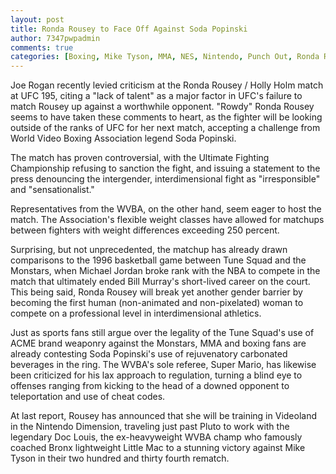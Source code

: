 ```yaml
---
layout: post
title: Ronda Rousey to Face Off Against Soda Popinski
author: 7347pwpadmin
comments: true
categories: [Boxing, Mike Tyson, MMA, NES, Nintendo, Punch Out, Ronda Rousey, Soda Popinski, Sports, UFC]
---
```

Joe Rogan recently levied criticism at the Ronda Rousey / Holly Holm match at UFC 195, citing a "lack of talent" as a major factor in UFC's failure to match Rousey up against a worthwhile opponent. "Rowdy" Ronda Rousey seems to have taken these comments to heart, as the fighter will be looking outside of the ranks of UFC for her next match, accepting a challenge from World Video Boxing Association legend Soda Popinski.

The match has proven controversial, with the Ultimate Fighting Championship refusing to sanction the fight, and issuing a statement to the press denouncing the intergender, interdimensional fight as "irresponsible" and "sensationalist."

Representatives from the WVBA, on the other hand, seem eager to host the match. The Association's flexible weight classes have allowed for matchups between fighters with weight differences exceeding 250 percent.

Surprising, but not unprecedented, the matchup has already drawn comparisons to the 1996 basketball game between Tune Squad and the Monstars, when Michael Jordan broke rank with the NBA to compete in the match that ultimately ended Bill Murray's short-lived career on the court. This being said, Ronda Rousey will break yet another gender barrier by becoming the first human (non-animated and non-pixelated) woman to compete on a professional level in interdimensional athletics.

Just as sports fans still argue over the legality of the Tune Squad's use of ACME brand weaponry against the Monstars, MMA and boxing fans are already contesting Soda Popinski's use of rejuvenatory carbonated beverages in the ring. The WVBA's sole referee, Super Mario, has likewise been criticized for his lax approach to regulation, turning a blind eye to offenses ranging from kicking to the head of a downed opponent to teleportation and use of cheat codes.

At last report, Rousey has announced that she will be training in Videoland in the Nintendo Dimension, traveling just past Pluto to work with the legendary Doc Louis, the ex-heavyweight WVBA champ who famously coached Bronx lightweight Little Mac to a stunning victory against Mike Tyson in their two hundred and thirty fourth rematch.
